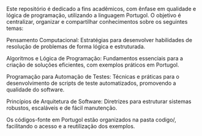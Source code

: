 Este repositório é dedicado a fins acadêmicos, com ênfase em qualidade e lógica de programação, utilizando a linguagem Portugol. O objetivo é centralizar, organizar e compartilhar conhecimentos sobre os seguintes temas:

Pensamento Computacional: Estratégias para desenvolver habilidades de resolução de problemas de forma lógica e estruturada.

Algoritmos e Lógica de Programação: Fundamentos essenciais para a criação de soluções eficientes, com exemplos práticos em Portugol.

Programação para Automação de Testes: Técnicas e práticas para o desenvolvimento de scripts de teste automatizados, promovendo a qualidade do software.

Princípios de Arquitetura de Software: Diretrizes para estruturar sistemas robustos, escaláveis e de fácil manutenção.

Os códigos-fonte em Portugol estão organizados na pasta codigo/, facilitando o acesso e a reutilização dos exemplos.
